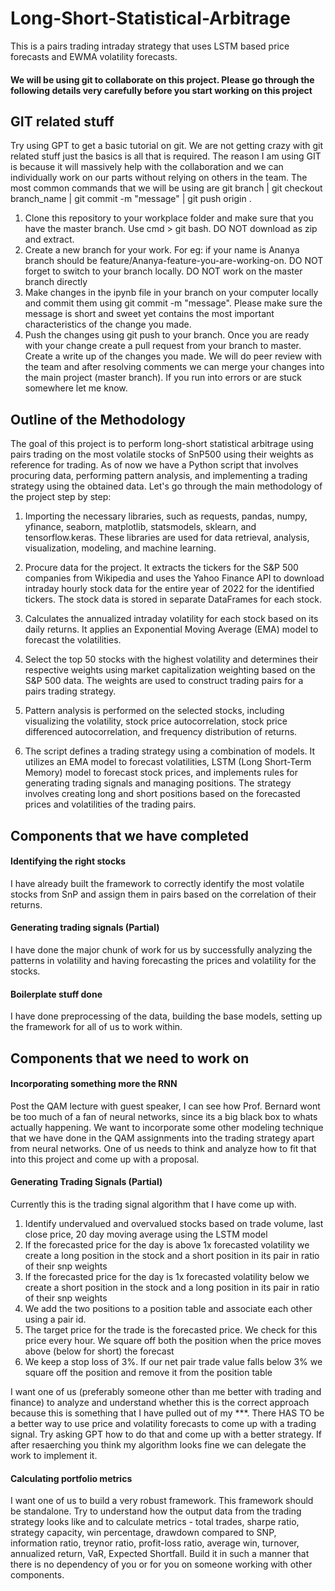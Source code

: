# Long-Short-Statistical-Arbitrage
This is a pairs trading intraday strategy that uses LSTM based price forecasts and EWMA volatility forecasts.

#### We will be using git to collaborate on this project. Please go through the following details very carefully before you start working on this project

## GIT related stuff
Try using GPT to get a basic tutorial on git. We are not getting crazy with git related stuff just the basics is all that is required. The reason I am using GIT is because it will massively help with the collaboration and we can individually work on our parts without relying on others in the team. The most common commands that we will be using are 
	git branch | git checkout branch_name | git commit -m "message" | git push origin <branch-name>.
1. Clone this repository to your workplace folder and make sure that you have the master branch. Use cmd > git bash. DO NOT download as zip and extract.
2. Create a new branch for your work. For eg: if your name is Ananya branch should be feature/Ananya-feature-you-are-working-on. DO NOT forget to switch to your branch locally. DO NOT work on the master branch directly
3. Make changes in the ipynb file in your branch on your computer locally and commit them using git commit -m "message". Please make sure the message is short and sweet yet contains the most important characteristics of the change you made. 
4. Push the changes using git push to your branch. Once you are ready with your change create a pull request from your branch to master. Create a write up of the changes you made. We will do peer review with the team and after resolving comments we can merge your changes into the main project (master branch). If you run into errors or are stuck somewhere let me know.
  
## Outline of the Methodology
The goal of this project is to perform long-short statistical arbitrage using pairs trading on the most volatile stocks of SnP500 using their weights as reference for trading. As of now we have a Python script that involves procuring data, performing pattern analysis, and implementing a trading strategy using the obtained data. Let's go through the main methodology of the project step by step: 

1. Importing the necessary libraries, such as requests, pandas, numpy, yfinance, seaborn, matplotlib, statsmodels, sklearn, and tensorflow.keras. These libraries are used for data retrieval, analysis, visualization, modeling, and machine learning.

2. Procure data for the project. It extracts the tickers for the S&P 500 companies from Wikipedia and uses the Yahoo Finance API to download intraday hourly stock data for the entire year of 2022 for the identified tickers. The stock data is stored in separate DataFrames for each stock.

3. Calculates the annualized intraday volatility for each stock based on its daily returns. It applies an Exponential Moving Average (EMA) model to forecast the volatilities.

4. Select the top 50 stocks with the highest volatility and determines their respective weights using market capitalization weighting based on the S&P 500 data. The weights are used to construct trading pairs for a pairs trading strategy.

5. Pattern analysis is performed on the selected stocks, including visualizing the volatility, stock price autocorrelation, stock price differenced autocorrelation, and frequency distribution of returns.

6. The script defines a trading strategy using a combination of models. It utilizes an EMA model to forecast volatilities, LSTM (Long Short-Term Memory) model to forecast stock prices, and implements rules for generating trading signals and managing positions. The strategy involves creating long and short positions based on the forecasted prices and volatilities of the trading pairs.
	
## Components that we have completed
	
#### Identifying the right stocks
I have already built the framework to correctly identify the most volatile stocks from SnP and assign them in pairs based on the correlation of their returns.
	
#### Generating trading signals (Partial)
I have done the major chunk of work for us by successfully analyzing the patterns in volatility and having forecasting the prices and volatility for the stocks.

#### Boilerplate stuff done
I have done preprocessing of the data, building the base models, setting up the framework for all of us to work within.
	
## Components that we need to work on
	
#### Incorporating something more the RNN
Post the QAM lecture with guest speaker, I can see how Prof. Bernard wont be too much of a fan of neural networks, since its a big black box to whats actually happening. We want to incorporate some other modeling technique that we have done in the QAM assignments into the trading strategy apart from neural networks. One of us needs to think and analyze how to fit that into this project and come up with a proposal.
	
#### Generating Trading Signals (Partial)
Currently this is the trading signal algorithm that I have come up with. 

1. Identify undervalued and overvalued stocks based on trade volume, last close price, 20 day moving average using the LSTM model
2. If the forecasted price for the day is above 1x forecasted volatility we create a long position in the stock and a short position in its pair in ratio of their snp weights
3. If the forecasted price for the day is 1x forecasted volatility below we create a short position in the stock and a long position in its pair in ratio of their snp weights
4. We add the two positions to a position table and associate each other using a pair id.
5. The target price for the trade is the forecasted price. We check for this price every hour. We square off both the position when the price moves above (below for short) the forecast
6. We keep a stop loss of 3%. If our net pair trade value falls below 3% we square off the position and remove it from the position table

I want one of us (preferably someone other than me better with trading and finance) to analyze and understand whether this is the correct approach because this is something that I have pulled out of my ***. There HAS TO be a better way to use price and volatility forecasts to come up with a trading signal. Try asking GPT how to do that and come up with a better strategy. If  after resaerching you think my algorithm looks fine we can delegate the work to implement it.

#### Calculating portfolio metrics
I want one of us to build a very robust framework. This framework should be standalone. Try to understand how the output data from the trading strategy looks like and to calculate metrics - total trades, sharpe ratio, strategy capacity, win percentage, drawdown compared to SNP, information ratio, treynor ratio, profit-loss ratio, average win, turnover, annualized return, VaR, Expected Shortfall. Build it in such a manner that there is no dependency of you or for you on someone working with other components.
	


